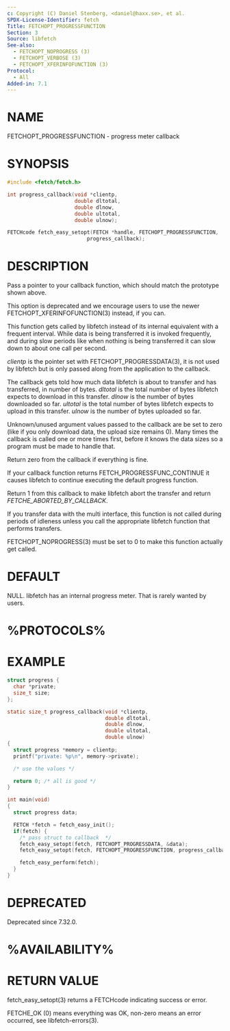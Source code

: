 ```yaml
---
c: Copyright (C) Daniel Stenberg, <daniel@haxx.se>, et al.
SPDX-License-Identifier: fetch
Title: FETCHOPT_PROGRESSFUNCTION
Section: 3
Source: libfetch
See-also:
  - FETCHOPT_NOPROGRESS (3)
  - FETCHOPT_VERBOSE (3)
  - FETCHOPT_XFERINFOFUNCTION (3)
Protocol:
  - All
Added-in: 7.1
---
```


# NAME

FETCHOPT_PROGRESSFUNCTION - progress meter callback

# SYNOPSIS

~~~c
#include <fetch/fetch.h>

int progress_callback(void *clientp,
                      double dltotal,
                      double dlnow,
                      double ultotal,
                      double ulnow);

FETCHcode fetch_easy_setopt(FETCH *handle, FETCHOPT_PROGRESSFUNCTION,
                          progress_callback);
~~~

# DESCRIPTION

Pass a pointer to your callback function, which should match the prototype
shown above.

This option is deprecated and we encourage users to use the
newer FETCHOPT_XFERINFOFUNCTION(3) instead, if you can.

This function gets called by libfetch instead of its internal equivalent with a
frequent interval. While data is being transferred it is invoked frequently,
and during slow periods like when nothing is being transferred it can slow
down to about one call per second.

*clientp* is the pointer set with FETCHOPT_PROGRESSDATA(3), it is not
used by libfetch but is only passed along from the application to the callback.

The callback gets told how much data libfetch is about to transfer and has
transferred, in number of bytes. *dltotal* is the total number of bytes
libfetch expects to download in this transfer. *dlnow* is the number of
bytes downloaded so far. *ultotal* is the total number of bytes libfetch
expects to upload in this transfer. *ulnow* is the number of bytes
uploaded so far.

Unknown/unused argument values passed to the callback are be set to zero (like
if you only download data, the upload size remains 0). Many times the callback
is called one or more times first, before it knows the data sizes so a program
must be made to handle that.

Return zero from the callback if everything is fine.

If your callback function returns FETCH_PROGRESSFUNC_CONTINUE it causes libfetch
to continue executing the default progress function.

Return 1 from this callback to make libfetch abort the transfer and return
*FETCHE_ABORTED_BY_CALLBACK*.

If you transfer data with the multi interface, this function is not called
during periods of idleness unless you call the appropriate libfetch function
that performs transfers.

FETCHOPT_NOPROGRESS(3) must be set to 0 to make this function actually
get called.

# DEFAULT

NULL. libfetch has an internal progress meter. That is rarely wanted by users.

# %PROTOCOLS%

# EXAMPLE

~~~c
struct progress {
  char *private;
  size_t size;
};

static size_t progress_callback(void *clientp,
                                double dltotal,
                                double dlnow,
                                double ultotal,
                                double ulnow)
{
  struct progress *memory = clientp;
  printf("private: %p\n", memory->private);

  /* use the values */

  return 0; /* all is good */
}

int main(void)
{
  struct progress data;

  FETCH *fetch = fetch_easy_init();
  if(fetch) {
    /* pass struct to callback  */
    fetch_easy_setopt(fetch, FETCHOPT_PROGRESSDATA, &data);
    fetch_easy_setopt(fetch, FETCHOPT_PROGRESSFUNCTION, progress_callback);

    fetch_easy_perform(fetch);
  }
}
~~~

# DEPRECATED

Deprecated since 7.32.0.

# %AVAILABILITY%

# RETURN VALUE

fetch_easy_setopt(3) returns a FETCHcode indicating success or error.

FETCHE_OK (0) means everything was OK, non-zero means an error occurred, see
libfetch-errors(3).
